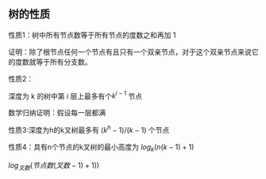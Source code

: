 
## 树的性质

性质1：树中所有节点数等于所有节点的度数之和再加 1

证明：除了根节点任何一个节点有且只有一个双亲节点，对于这个双亲节点来说它的度数就等于所有分支数。

性质2：

深度为 k 的树中第 i 层上最多有个$k^{i−1}$ 节点 

数学归纳证明：假设每一层都满


性质3:深度为h的k叉树最多有 $(k^h−1)/(k−1)$ 个节点

性质4：具有n个节点的k叉树的最小高度为 $log_k⁡(n(k−1)+1)$

$log_{叉数}⁡(节点数(叉数-1)+1))$